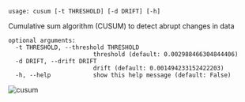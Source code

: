 ```text
usage: cusum [-t THRESHOLD] [-d DRIFT] [-h]
```

Cumulative sum algorithm (CUSUM) to detect abrupt changes in data

```
optional arguments:
  -t THRESHOLD, --threshold THRESHOLD
                        threshold (default: 0.002988466304844406)
  -d DRIFT, --drift DRIFT
                        drift (default: 0.001494233152422203)
  -h, --help            show this help message (default: False)
```

![cusum](https://user-images.githubusercontent.com/25267873/112729206-ef37be80-8f22-11eb-9a53-8e8e55c4caf0.png)
